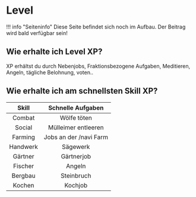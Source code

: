 # Level

!!! info "Seiteninfo" 
      Diese Seite befindet sich noch im Aufbau. Der Beitrag wird bald verfügbar sein!

## Wie erhalte ich Level XP?
XP erhältst du durch Nebenjobs, Fraktionsbezogene Aufgaben, Meditieren, Angeln, tägliche Belohnung, voten..

## Wie erhalte ich am schnellsten Skill XP?

| Skill | Schnelle Aufgaben | 
|:-:|:-:|
| Combat | Wölfe töten |
| Social | Mülleimer entleeren |
| Farming | Jobs an der /navi Farm |
| Handwerk | Sägewerk |
| Gärtner | Gärtnerjob |
| Fischer | Angeln |
| Bergbau | Steinbruch |
| Kochen | Kochjob |
